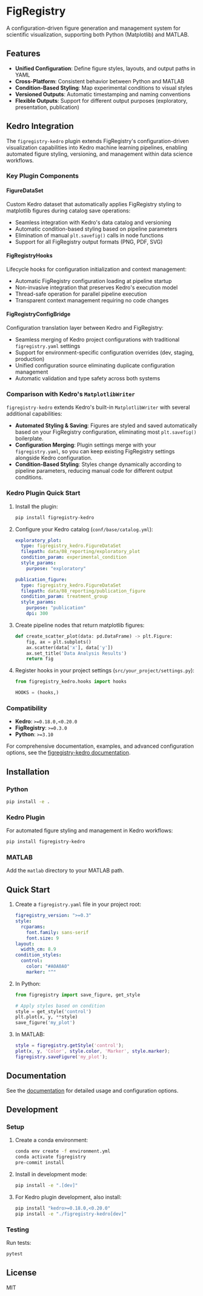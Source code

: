 # FigRegistry

A configuration-driven figure generation and management system for scientific visualization, supporting both Python (Matplotlib) and MATLAB.

## Features

- **Unified Configuration**: Define figure styles, layouts, and output paths in YAML
- **Cross-Platform**: Consistent behavior between Python and MATLAB
- **Condition-Based Styling**: Map experimental conditions to visual styles
- **Versioned Outputs**: Automatic timestamping and naming conventions
- **Flexible Outputs**: Support for different output purposes (exploratory, presentation, publication)

## Kedro Integration

The `figregistry-kedro` plugin extends FigRegistry's configuration-driven visualization capabilities into Kedro machine learning pipelines, enabling automated figure styling, versioning, and management within data science workflows.

### Key Plugin Components

#### FigureDataSet
Custom Kedro dataset that automatically applies FigRegistry styling to matplotlib figures during catalog save operations:
- Seamless integration with Kedro's data catalog and versioning
- Automatic condition-based styling based on pipeline parameters
- Elimination of manual `plt.savefig()` calls in node functions
- Support for all FigRegistry output formats (PNG, PDF, SVG)

#### FigRegistryHooks
Lifecycle hooks for configuration initialization and context management:
- Automatic FigRegistry configuration loading at pipeline startup
- Non-invasive integration that preserves Kedro's execution model
- Thread-safe operation for parallel pipeline execution
- Transparent context management requiring no code changes

#### FigRegistryConfigBridge
Configuration translation layer between Kedro and FigRegistry:
- Seamless merging of Kedro project configurations with traditional `figregistry.yaml` settings
- Support for environment-specific configuration overrides (dev, staging, production)
- Unified configuration source eliminating duplicate configuration management
- Automatic validation and type safety across both systems

### Comparison with Kedro's `MatplotlibWriter`

`figregistry-kedro` extends Kedro's built-in `MatplotlibWriter` with several additional capabilities:

- **Automated Styling & Saving**: Figures are styled and saved automatically based on your FigRegistry configuration, eliminating most `plt.savefig()` boilerplate.
- **Configuration Merging**: Plugin settings merge with your `figregistry.yaml`, so you can keep existing FigRegistry settings alongside Kedro configuration.
- **Condition-Based Styling**: Styles change dynamically according to pipeline parameters, reducing manual code for different output conditions.

### Kedro Plugin Quick Start

1. Install the plugin:
   ```bash
   pip install figregistry-kedro
   ```

2. Configure your Kedro catalog (`conf/base/catalog.yml`):
   ```yaml
   exploratory_plot:
     type: figregistry_kedro.FigureDataSet
     filepath: data/08_reporting/exploratory_plot
     condition_param: experimental_condition
     style_params:
       purpose: "exploratory"
   
   publication_figure:
     type: figregistry_kedro.FigureDataSet
     filepath: data/08_reporting/publication_figure
     condition_param: treatment_group
     style_params:
       purpose: "publication"
       dpi: 300
   ```

3. Create pipeline nodes that return matplotlib figures:
   ```python
   def create_scatter_plot(data: pd.DataFrame) -> plt.Figure:
       fig, ax = plt.subplots()
       ax.scatter(data['x'], data['y'])
       ax.set_title('Data Analysis Results')
       return fig
   ```

4. Register hooks in your project settings (`src/your_project/settings.py`):
   ```python
   from figregistry_kedro.hooks import hooks
   
   HOOKS = (hooks,)
   ```

### Compatibility
- **Kedro**: `>=0.18.0,<0.20.0`
- **FigRegistry**: `>=0.3.0`
- **Python**: `>=3.10`

For comprehensive documentation, examples, and advanced configuration options, see the [figregistry-kedro documentation](figregistry-kedro/docs/).

## Installation

### Python
```bash
pip install -e .
```

### Kedro Plugin
For automated figure styling and management in Kedro workflows:
```bash
pip install figregistry-kedro
```

### MATLAB
Add the `matlab` directory to your MATLAB path.

## Quick Start

1. Create a `figregistry.yaml` file in your project root:
   ```yaml
   figregistry_version: ">=0.3"
   style:
     rcparams:
       font.family: sans-serif
       font.size: 9
   layout:
     width_cm: 8.9
   condition_styles:
     control:
       color: "#A0A0A0"
       marker: "^"
   ```

2. In Python:
   ```python
   from figregistry import save_figure, get_style
   
   # Apply styles based on condition
   style = get_style('control')
   plt.plot(x, y, **style)
   save_figure('my_plot')
   ```

3. In MATLAB:
   ```matlab
   style = figregistry.getStyle('control');
   plot(x, y, 'Color', style.color, 'Marker', style.marker);
   figregistry.saveFigure('my_plot');
   ```

## Documentation

See the [documentation](docs/index.md) for detailed usage and configuration options.

## Development

### Setup

1. Create a conda environment:
   ```bash
   conda env create -f environment.yml
   conda activate figregistry
   pre-commit install
   ```

2. Install in development mode:
   ```bash
   pip install -e ".[dev]"
   ```

3. For Kedro plugin development, also install:
   ```bash
   pip install "kedro>=0.18.0,<0.20.0"
   pip install -e "./figregistry-kedro[dev]"
   ```

### Testing

Run tests:
```bash
pytest
```

## License

MIT